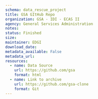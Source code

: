 ```yaml
---
schema: data_rescue_project 
title: GSA GItHub Repo
organization: GSA - IDI - ECAS II
agency: General Services Administration
notes: 
status: Finished
size: 
maintainer: EDGI
download_date: 
metadata_available: False
metadata_url: 
resources:
  - name: Data Source
    url: https://github.com/gsa
    format: html
  - name: Link to archive
    url: https://github.com/gsa-clone
    format: Git
---
```

